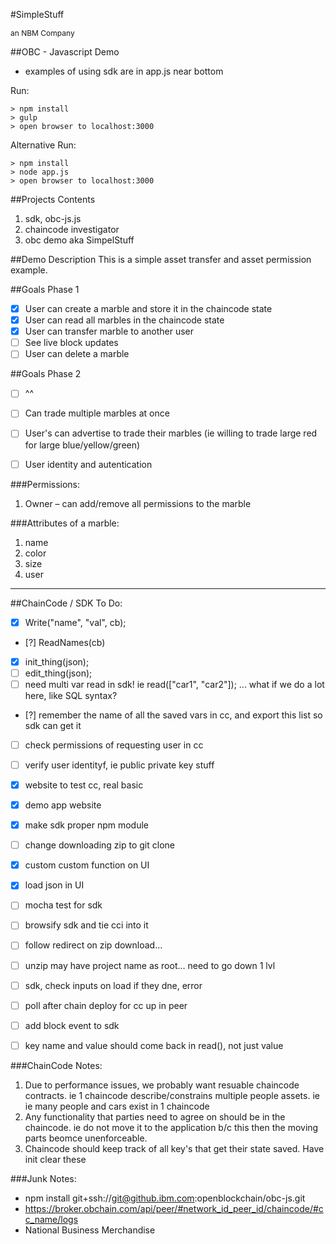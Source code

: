 #SimpleStuff <div style="font-size:12px;">an NBM Company</div>

##OBC - Javascript Demo
- examples of using sdk are in app.js near bottom

Run:

	> npm install
	> gulp
	> open browser to localhost:3000
	
	
Alternative Run:

	> npm install
	> node app.js
	> open browser to localhost:3000
	
	
##Projects Contents
1. sdk, obc-js.js
1. chaincode investigator
1. obc demo aka SimpelStuff
	
##Demo Description
This is a simple asset transfer and asset permission example.

##Goals Phase 1
- [x] User can create a marble and store it in the chaincode state
- [x] User can read all marbles in the chaincode state
- [x] User can transfer marble to another user
- [ ] See live block updates
- [ ] User can delete a marble

##Goals Phase 2
- [ ] ^^
- [ ] Can trade multiple marbles at once
- [ ] User's can advertise to trade their marbles (ie willing to trade large red for large blue/yellow/green)
- [ ] User identity and autentication


###Permissions:
1. Owner – can add/remove all permissions to the marble

###Attributes of a marble:
1. name
1. color
1. size
1. user

---

##ChainCode / SDK To Do:
- [x] Write("name", "val", cb);
- [?] ReadNames(cb)
- [x] init_thing(json);
- [ ] edit_thing(json);
- [ ] need multi var read in sdk! ie read(["car1", "car2"]); ... what if we do a lot here, like SQL syntax?
- [?] remember the name of all the saved vars in cc, and export this list so sdk can get it
- [ ] check permissions of requesting user in cc
- [ ] verify user identityf, ie public private key stuff
- [x] website to test cc, real basic
- [x] demo app website
- [x] make sdk proper npm module
- [ ] change downloading zip to git clone
- [x] custom custom function on UI
- [x] load json in UI
- [ ] mocha test for sdk
- [ ] browsify sdk and tie cci into it
- [ ] follow redirect on zip download...
- [ ] unzip may have project name as root... need to go down 1 lvl
- [ ] sdk, check inputs on load if they  dne, error
- [ ] poll after chain deploy for cc up in peer
- [ ] add block event to sdk
- [ ] key name and value should come back in read(), not just value 


###ChainCode Notes:
1. Due to performance issues, we probably want resuable chaincode contracts.  ie 1 chaincode describe/constrains multiple people assets. ie ie many people and cars exist in 1 chaincode
1. Any functionality that parties need to agree on should be in the chaincode.  ie do not move it to the application b/c this then the moving parts beomce unenforceable.
1. Chaincode should keep track of all key's that get their state saved.  Have init clear these

###Junk Notes:
- npm install git+ssh://git@github.ibm.com:openblockchain/obc-js.git
- https://broker.obchain.com/api/peer/#network_id_peer_id/chaincode/#cc_name/logs
- National Business Merchandise